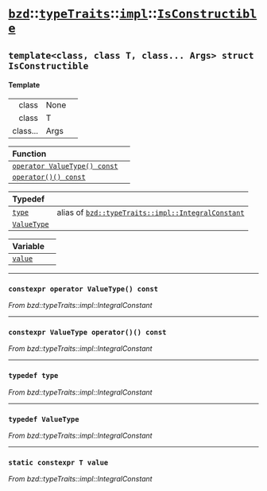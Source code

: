 # [`bzd`](../../../../index.md)::[`typeTraits`](../../../index.md)::[`impl`](../../index.md)::[`IsConstructible`](../index.md)

## `template<class, class T, class... Args> struct IsConstructible`

#### Template
||||
|---:|:---|:---|
|class|None||
|class|T||
|class...|Args||

|Function||
|:---|:---|
|[`operator ValueType() const`](./index.md)||
|[`operator()() const`](./index.md)||

|Typedef||
|:---|:---|
|[`type`](./index.md)|alias of [`bzd::typeTraits::impl::IntegralConstant`](../integralconstant/index.md)|
|[`ValueType`](./index.md)||

|Variable||
|:---|:---|
|[`value`](./index.md)||
------
### `constexpr operator ValueType() const`
*From bzd::typeTraits::impl::IntegralConstant*


------
### `constexpr ValueType operator()() const`
*From bzd::typeTraits::impl::IntegralConstant*


------
### `typedef type`
*From bzd::typeTraits::impl::IntegralConstant*


------
### `typedef ValueType`
*From bzd::typeTraits::impl::IntegralConstant*


------
### `static constexpr T value`
*From bzd::typeTraits::impl::IntegralConstant*


